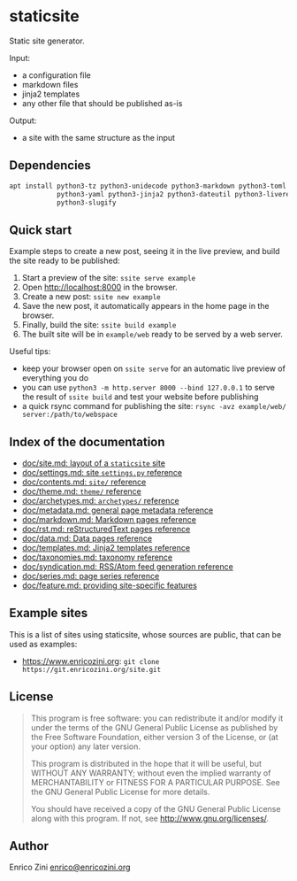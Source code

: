 # staticsite

Static site generator.

Input:

* a configuration file
* markdown files
* jinja2 templates
* any other file that should be published as-is

Output:

* a site with the same structure as the input

## Dependencies

```sh
apt install python3-tz python3-unidecode python3-markdown python3-toml \
            python3-yaml python3-jinja2 python3-dateutil python3-livereload \
            python3-slugify
```

## Quick start

Example steps to create a new post, seeing it in the live preview, and build
the site ready to be published:

1. Start a preview of the site: `ssite serve example`
2. Open <http://localhost:8000> in the browser.
3. Create a new post: `ssite new example`
4. Save the new post, it automatically appears in the home page in the browser.
5. Finally, build the site: `ssite build example`
6. The built site will be in `example/web` ready to be served by a web server.

Useful tips:

* keep your browser open on `ssite serve` for an automatic live preview of
  everything you do
* you can use `python3 -m http.server 8000 --bind 127.0.0.1` to serve the
  result of `ssite build` and test your website before publishing
* a quick rsync command for publishing the site:
  `rsync -avz example/web/ server:/path/to/webspace`


## Index of the documentation

* [doc/site.md: layout of a `staticsite` site](doc/site.md)
* [doc/settings.md: site `settings.py` reference](doc/settings.md)
* [doc/contents.md: `site/` reference](doc/contents.md)
* [doc/theme.md: `theme/` reference](doc/theme.md)
* [doc/archetypes.md: `archetypes/` reference](doc/archetypes.md)
* [doc/metadata.md: general page metadata reference](doc/metadata.md)
* [doc/markdown.md: Markdown pages reference](doc/markdown.md)
* [doc/rst.md: reStructuredText pages reference](doc/rst.md)
* [doc/data.md: Data pages reference](doc/data.md)
* [doc/templates.md: Jinja2 templates reference](doc/templates.md)
* [doc/taxonomies.md: taxonomy reference](doc/taxonomies.md)
* [doc/syndication.md: RSS/Atom feed generation reference](doc/syndication.md)
* [doc/series.md: page series reference](doc/series.md)
* [doc/feature.md: providing site-specific features](doc/feature.md)


## Example sites

This is a list of sites using staticsite, whose sources are public, that can be
used as examples:

* <https://www.enricozini.org>: `git clone https://git.enricozini.org/site.git`


## License

> This program is free software: you can redistribute it and/or modify
> it under the terms of the GNU General Public License as published by
> the Free Software Foundation, either version 3 of the License, or
> (at your option) any later version.
>
> This program is distributed in the hope that it will be useful,
> but WITHOUT ANY WARRANTY; without even the implied warranty of
> MERCHANTABILITY or FITNESS FOR A PARTICULAR PURPOSE.  See the
> GNU General Public License for more details.
>
> You should have received a copy of the GNU General Public License
> along with this program.  If not, see <http://www.gnu.org/licenses/>.


## Author

Enrico Zini <enrico@enricozini.org>
